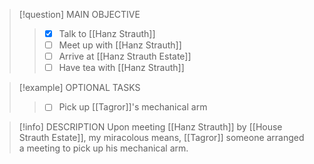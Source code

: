 > [!question] MAIN OBJECTIVE
> > - [x] Talk to [[Hanz Strauth]]
> > - [ ] Meet up with [[Hanz Strauth]]
> > - [ ] Arrive at [[Hanz Strauth Estate]]
> > - [ ] Have tea with [[Hanz Strauth]]

> [!example] OPTIONAL TASKS
> > - [ ] Pick up [[Tagror]]'s mechanical arm

> [!info] DESCRIPTION
> Upon meeting [[Hanz Strauth]] by [[House Strauth Estate]], my miracolous means, [[Tagror]] someone arranged a meeting to pick up his mechanical arm.

